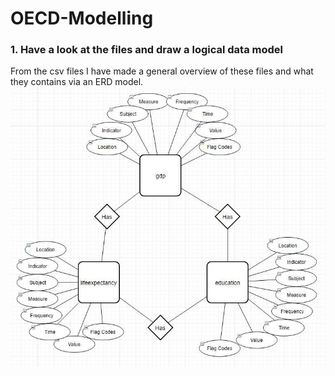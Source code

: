 # OECD-Modelling
### 1. Have a look at the files and draw a logical data model
From the csv files I have made a general overview of these files and what they contains via an ERD model.
![ERD-model](32235484_10215375826410111_7038487813641207808_n.jpg)
